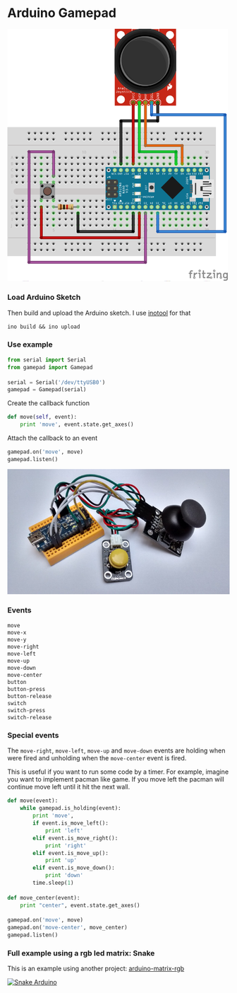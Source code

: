 # Arduino Gamepad

<img src="https://github.com/lvidarte/arduino-gamepad/blob/master/gamepad.png" width="500px" />

### Load Arduino Sketch

Then build and upload the Arduino sketch. I use [inotool](http://inotool.org) for that

    ino build && ino upload


### Use example

```python
from serial import Serial
from gamepad import Gamepad

serial = Serial('/dev/ttyUSB0')
gamepad = Gamepad(serial)
```

Create the callback function

```python
def move(self, event):
    print 'move', event.state.get_axes()
```

Attach the callback to an event

```python
gamepad.on('move', move)
gamepad.listen()
```

<img src="https://github.com/lvidarte/arduino-gamepad/blob/master/gamepad.jpg" width="600px" />

### Events

    move
    move-x
    move-y
    move-right
    move-left
    move-up
    move-down
    move-center
    button
    button-press
    button-release
    switch
    switch-press
    switch-release

### Special events

The `move-right`, `move-left`, `move-up` and `move-down` events are holding when were fired and unholding when the `move-center` event is fired.

This is useful if you want to run some code by a timer. For example, imagine you want to implement pacman like game. If you move left the pacman will continue move left until it hit the next wall.

```python
def move(event):
    while gamepad.is_holding(event):
        print 'move',
        if event.is_move_left():
            print 'left'
        elif event.is_move_right():
            print 'right'
        elif event.is_move_up():
            print 'up'
        elif event.is_move_down():
            print 'down'
        time.sleep(1)

def move_center(event):
    print "center", event.state.get_axes()

gamepad.on('move', move)
gamepad.on('move-center', move_center)
gamepad.listen()
```

### Full example using a rgb led matrix: Snake

This is an example using another project: [arduino-matrix-rgb](https://github.com/lvidarte/arduino-matrix-rgb)

[![Snake Arduino](http://img.youtube.com/vi/qr-ROlCskwY/0.jpg)](https://www.youtube.com/watch?v=qr-ROlCskwY)

